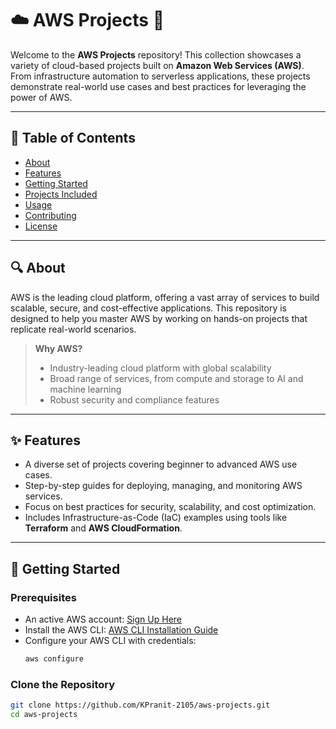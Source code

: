 # ☁️ AWS Projects 🚀

Welcome to the **AWS Projects** repository! This collection showcases a variety of cloud-based projects built on **Amazon Web Services (AWS)**. From infrastructure automation to serverless applications, these projects demonstrate real-world use cases and best practices for leveraging the power of AWS.

---

## 📜 Table of Contents
- [About](#about)
- [Features](#features)
- [Getting Started](#getting-started)
- [Projects Included](#projects-included)
- [Usage](#usage)
- [Contributing](#contributing)
- [License](#license)

---

## 🔍 About
AWS is the leading cloud platform, offering a vast array of services to build scalable, secure, and cost-effective applications. This repository is designed to help you master AWS by working on hands-on projects that replicate real-world scenarios.

> **Why AWS?**
> - Industry-leading cloud platform with global scalability
> - Broad range of services, from compute and storage to AI and machine learning
> - Robust security and compliance features

---

## ✨ Features
- A diverse set of projects covering beginner to advanced AWS use cases.
- Step-by-step guides for deploying, managing, and monitoring AWS services.
- Focus on best practices for security, scalability, and cost optimization.
- Includes Infrastructure-as-Code (IaC) examples using tools like **Terraform** and **AWS CloudFormation**.

---

## 🚀 Getting Started
### Prerequisites
- An active AWS account: [Sign Up Here](https://aws.amazon.com/free/)
- Install the AWS CLI: [AWS CLI Installation Guide](https://docs.aws.amazon.com/cli/latest/userguide/getting-started-install.html)
- Configure your AWS CLI with credentials:
    ```bash
    aws configure
    ```

### Clone the Repository
```bash
git clone https://github.com/KPranit-2105/aws-projects.git
cd aws-projects
